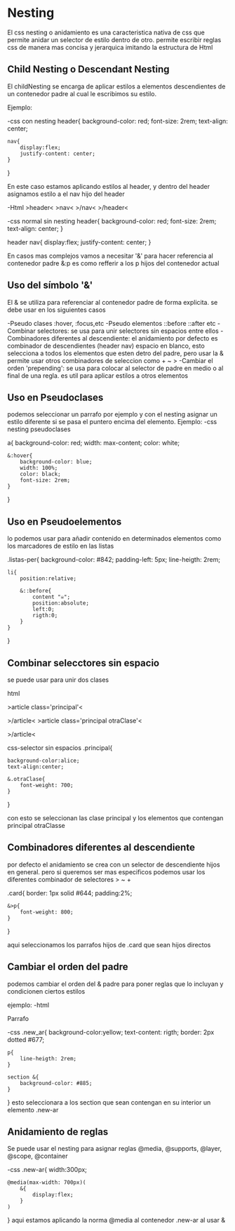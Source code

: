<h1>Nesting</h1>

El css nesting o anidamiento es una caracteristica nativa de css que permite anidar un selector de estilo dentro 
de otro.
permite escribir reglas css de manera mas concisa y jerarquica imitando la estructura de Html

<h2>Child Nesting o Descendant Nesting</h2>
El childNesting se encarga de aplicar estilos a elementos descendientes de un contenedor padre al cual
le escribimos su estilo.

Ejemplo:

-css con nesting
header{
    background-color: red;
    font-size: 2rem;
    text-align: center;

    nav{
        display:flex;
        justify-content: center;
    }
}

En este caso estamos aplicando estilos al header, y dentro del header asignamos estilo a el nav
hijo del header

-Html
&gt;header&lt; 
    &gt;nav&lt;
    &gt;/nav&lt;
&gt;/header&lt;

-css normal sin nesting
header{
     background-color: red;
    font-size: 2rem;
    text-align: center;
}

header nav{
    display:flex;
    justify-content: center;
}

En casos mas complejos vamos a necesitar '&' para hacer referencia al contenedor padre &:p
es como refferir a los p hijos del contenedor actual

<h2>Uso del símbolo '&' </h2>
El & se utiliza para referenciar al contenedor padre de forma explicita.
se debe usar en los siguientes casos

-Pseudo clases :hover, :focus,etc
-Pseudo elementos ::before ::after etc
-Combinar selectores: se usa para unir selectores sin espacios entre ellos 
-Combinadores diferentes al descendiente: el anidamiento por defecto es combinador de descendientes (header nav)
espacio en blanco, esto selecciona a todos los elementos que esten detro del padre, pero usar la & permite usar
otros combinadores de seleccion como + ~ >
-Cambiar el orden 'prepending': se usa para colocar al selector de padre en medio o al final de una regla. es util para 
aplicar estilos a otros elementos

<h2>Uso en Pseudoclases</h2>
podemos seleccionar un parrafo por ejemplo y con el nesting asignar un estilo diferente si se pasa el puntero encima del
elemento.
Ejemplo:
-css nesting pseudoclases

a{
    background-color: red;
    width: max-content;
    color: white;

    &:hover{
        background-color: blue;
        width: 100%;
        color: black;
        font-size: 2rem;
    }
}


<h2>Uso en Pseudoelementos</h2>
lo podemos usar para añadir contenido en determinados elementos como los marcadores de estilo en las listas

.listas-per{
    background-color: #842;
    padding-left: 5px;
    line-heigth: 2rem;

    li{
        position:relative;

        &::before{
            content "☠";
            position:absolute;
            left:0;
            rigth:0;
        }
    }
}

<h2>Combinar selecctores sin espacio</h2>

se puede usar para unir dos clases 

html

&gt;article class='principal'&lt; 

&gt;/article&lt;
&gt;article class='principal otraClase'&lt; 

&gt;/article&lt;

css-selector sin espacios
.principal{

    background-color:alice;
    text-align:center;

    &.otraClase{
        font-weight: 700;
    }
}

con esto se seleccionan las clase principal y los elementos que contengan principal otraClasse

<h2>Combinadores diferentes al descendiente </h2>
por defecto el anidamiento se crea con un selector de descendiente hijos en general.
pero si queremos ser mas especificos podemos usar los diferentes combinador de selectores > ~ +


.card{
    border: 1px solid #644;
    padding:2%;

    &>p{
        font-weight: 800;
    }
}

aqui seleccionamos los parrafos hijos de .card que sean hijos directos

<h2>Cambiar el orden del padre</h2>
podemos cambiar el orden del & padre para poner reglas que lo incluyan y condicionen ciertos estilos

ejemplo:
-html
<section>
<article class="new-ar">
<p>
    Parrafo
</p>
</article>
</section>
-css
.new_ar{
    background-color:yellow;
    text-content: rigth;
    border: 2px dotted #677;

    p{
        line-heigth: 2rem;
    }

    section &{
        background-color: #885;
    }
}
esto seleccionara a los section que sean contengan en su interior un elemento .new-ar

<h2>Anidamiento de reglas</h2>
Se puede usar el nesting para asignar reglas @media, @supports, @layer, @scope, @container

-css
.new-ar{
    width:300px;
    
    @media(max-width: 700px)(
        &{
            display:flex;
        }
    )
}
aqui estamos aplicando la norma @media al contenedor .new-ar al usar &